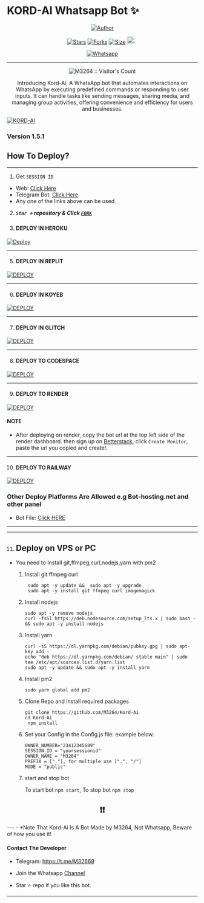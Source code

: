 # KORD-AI Whatsapp Bot ✨
<p align="center">
<a href="https://github.com/M3264"><img title="Author" src="https://files.catbox.moe/xdzljz.png"></a>


  <p align="center">
<a href="https://github.com/M3264/Kord-Ai/stargazers/"><img title="Stars" src="https://img.shields.io/github/stars/M3264/Kord-Ai?color=blue&style=flat-square"></a>
<a href="https://github.com/M3264/Kord-Ai/network/members"><img title="Forks" src="https://img.shields.io/github/forks/M3264/Kord-Ai?color=blue&style=flat-square"></a>
<a href="https://github.com/M3264/Kord-Ai/"><img title="Size" src="https://img.shields.io/github/repo-size/M3264/Kord-Ai?style=flat-square&color=green"></a>
<a href="https://github.com/M3264/Kord-Ai/graphs/commit-activity"><img height="20" src="https://img.shields.io/badge/Maintained%3F-yes-green.svg"></a>&nbsp;&nbsp;
</p>
<p align='center'>
</p>
   
<p align="center">

  <a aria-label="𝕵𝖔𝖎𝖓 𝕺𝖚𝖗 𝕮𝖍𝖆𝖓𝖓𝖊𝖑" href="https://whatsapp.com/channel/0029VaghjWRHVvTh35lfZ817" target="_blank">
    <img alt="Whatsapp" src="https://img.shields.io/badge/Join%20Channel-25D366?style=for-the-badge&logo=whatsapp&logoColor=white" />
  </a>
 

---


 <p align="center"><img src="https://profile-counter.glitch.me/{KORD-AI}/count.svg" alt="M3264 :: Visitor's Count" old_src="https://profile-counter.glitch.me/{M3264}/count.svg" /></p>


  <p align="center"> Introducing Kord-Ai, A WhatsApp bot that automates interactions on WhatsApp by executing predefined commands or responding to user inputs. It can handle tasks like sending messages, sharing media, and managing group activities, offering convenience and efficiency for users and businesses. </p
  
  <a href="https://github.com/M3264/Kord-Ai/fork"><img title="KORD-AI" src="https://img.shields.io/badge/FORK-KORD AI-h?color=blue&style=for-the-badge&logo=stackshare"></a>


 ### Version 1.5.1


## How To Deploy?
---

1. Get `SESSION ID`
- Web: [Click Here](https://session.kordai.us.kg)
- Telegram Bot: [Click Here](https://t.me/kpair_bot)
- Any one of the links above can be used

2.  ***`Star ⭐` repository & Click [`FORK`](https://github.com/M3264/Kord-Ai/fork)***
   
4.  #### DEPLOY IN HEROKU 

[![Deploy](https://www.herokucdn.com/deploy/button.svg)](https://heroku.com/deploy?template=new)

--------
5.  #### DEPLOY IN REPLIT

   <a href='https://repl.it/github/M3264/Kord-Ai' target="_blank"><img alt='DEPLOY' src='https://img.shields.io/badge/-REPLIT-orange?style=for-the-badge&logo=replit&logoColor=white'/></a>

--------
6.  #### DEPLOY IN KOYEB

<a href='https://app.koyeb.com/auth/signin' target="_blank"><img alt='DEPLOY' src='https://img.shields.io/badge/-KOYEB-blue?style=for-the-badge&logo=koyeb&logoColor=white'/></a>

--------
7.  #### DEPLOY IN GLITCH

<a href='https://glitch.com/signup' target="_blank"><img alt='DEPLOY' src='https://img.shields.io/badge/GLITCH-h?color=pink&style=for-the-badge&logo=glitch'/></a></p>

--------

8.  #### DEPLOY TO CODESPACE

<a href='https://github.com/codespaces/new' target="_blank"><img alt='DEPLOY' src='https://img.shields.io/badge/CODESPACE-h?color=navy&style=for-the-badge&logo=visualstudiocode'/></a></p>

--------

9. #### DEPLOY TO RENDER

<a href='https://dashboard.render.com' target="_blank"><img alt='DEPLOY' src='https://img.shields.io/badge/RENDER-h?color=maroon&style=for-the-badge&logo=render'/></a></p>
#### NOTE
- After deploying on render, copy the bot url at the top left side of the render dashboard. then sign up on [Betterstack](https://uptime.betterstack.com), click `Create Monitor`, paste the url you copied and create!.
--------
10. #### DEPLOY TO RAILWAY

<a href='https://railway.app/new' target="_blank"><img alt='DEPLOY' src='https://img.shields.io/badge/RAILWAY-h?color=black&style=for-the-badge&logo=railway'/></a></p>

### Other Deploy Platforms Are Allowed e.g Bot-hosting.net and other panel
- Bot File: [Click HERE](https://github.com/M3264/Kord-Ai/archive/refs/heads/master.zip)
--------


---

11. ## Deploy on VPS or PC
- You need to Install git,ffmpeg,curl,nodejs,yarn with pm2 
   1. Install git ffmpeg curl 
      ``` 
       sudo apt -y update &&  sudo apt -y upgrade 
       sudo apt -y install git ffmpeg curl imagemagick
      ``` 
   2. Install nodejs  
      ```   
      sudo apt -y remove nodejs
      curl -fsSl https://deb.nodesource.com/setup_lts.x | sudo bash - && sudo apt -y install nodejs
      ```
  
   3. Install yarn
      ```
      curl -sS https://dl.yarnpkg.com/debian/pubkey.gpg | sudo apt-key add - 
      echo "deb https://dl.yarnpkg.com/debian/ stable main" | sudo tee /etc/apt/sources.list.d/yarn.list
      sudo apt -y update && sudo apt -y install yarn
      ```  
  
   4. Install pm2
      ```
      sudo yarn global add pm2
      ```
  
   5. Clone Repo and install required packages
      ```
      git clone https://github.com/M3264/Kord-Ai
      cd Kord-Ai
       npm install
      ```

   6. Set your Config in the Config.js file:
      example below.

      ```
      OWNER_NUMBER="23412345689"
      SESSION_ID = "yoursessionid"
      OWNER_NAME = "M3264"
      PREFIX = ["."], for multiple use [".", "/"]
      MODE = "public"
      
      ```

   7. start and stop bot
 
      To start bot ``` npm start ```,
      To stop bot ``` npm stop ```


 
<h2 align="center">  ❗❗ </h2>
---
- *Note That Kord-Ai Is A Bot Made by M3264, Not Whatsapp, Beware of how you use it!


#### Contact The Developer
- Telegram:  https://t.me/M32669
- Join the Whatsapp [Channel](https://whatsapp.com/channel/0029VaghjWRHVvTh35lfZ817)
 

- Star ⭐ repo if you like this bot.
--------



